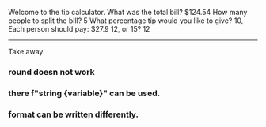 Welcome to the tip calculator.
What was the total bill? $124.54
How many people to split the bill? 5
What percentage tip would you like to give? 10,
Each person should pay: $27.9
12, or 15? 12


----
Take away
### round doesn not work
### there f"string {variable}" can be used.
### format can be written differently.

